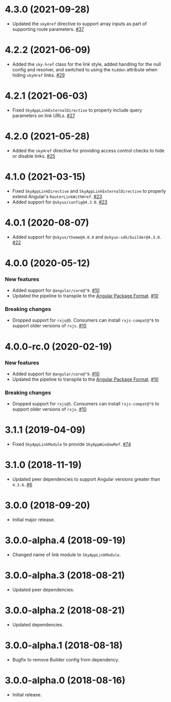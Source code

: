 # 4.3.0 (2021-09-28)

- Updated the `skyHref` directive to support array inputs as part of supporting route parameters. [#37](https://github.com/blackbaud/skyux-router/pull/37)

# 4.2.2 (2021-06-09)

- Added the `sky-href` class for the link style, added handling for the null config and resolver, and switched to using the `hidden` attribute when hiding `skyHref` links. [#29](https://github.com/blackbaud/skyux-router/pull/29)

# 4.2.1 (2021-06-03)

- Fixed `SkyAppLinkExternalDirective` to properly include query parameters on link URLs. [#27](https://github.com/blackbaud/skyux-router/pull/27)

# 4.2.0 (2021-05-28)

- Added the `skyHref` directive for providing access control checks to hide or disable links. [#25](https://github.com/blackbaud/skyux-router/pull/25)

# 4.1.0 (2021-03-15)

- Fixed `SkyAppLinkDirective` and `SkyAppLinkExternalDirective` to properly extend Angular's `RouterLinkWithHref`. [#23](https://github.com/blackbaud/skyux-router/pull/23)
- Added support for `@skyux/config@4.3.0`. [#23](https://github.com/blackbaud/skyux-router/pull/23)

# 4.0.1 (2020-08-07)

- Added support for `@skyux/theme@4.8.0` and `@skyux-sdk/builder@4.3.0`. [#22](https://github.com/blackbaud/skyux-router/pull/22)

# 4.0.0 (2020-05-12)

### New features

- Added support for `@angular/core@^9`. [#10](https://github.com/blackbaud/skyux-router/pull/10)
- Updated the pipeline to transpile to the [Angular Package Format](https://docs.google.com/document/d/1CZC2rcpxffTDfRDs6p1cfbmKNLA6x5O-NtkJglDaBVs/preview). [#10](https://github.com/blackbaud/skyux-router/pull/10)

### Breaking changes

- Dropped support for `rxjs@5`. Consumers can install `rxjs-compat@^6` to support older versions of `rxjs`. [#10](https://github.com/blackbaud/skyux-router/pull/10)

# 4.0.0-rc.0 (2020-02-19)

### New features

- Added support for `@angular/core@^9`. [#10](https://github.com/blackbaud/skyux-router/pull/10)
- Updated the pipeline to transpile to the [Angular Package Format](https://docs.google.com/document/d/1CZC2rcpxffTDfRDs6p1cfbmKNLA6x5O-NtkJglDaBVs/preview). [#10](https://github.com/blackbaud/skyux-router/pull/10)

### Breaking changes

- Dropped support for `rxjs@5`. Consumers can install `rxjs-compat@^6` to support older versions of `rxjs`. [#10](https://github.com/blackbaud/skyux-router/pull/10)

# 3.1.1 (2019-04-09)

- Fixed `SkyAppLinkModule` to provide `SkyAppWindowRef`. [#74](https://github.com/blackbaud/skyux-router/pull/8)

# 3.1.0 (2018-11-19)

- Updated peer dependencies to support Angular versions greater than `4.3.6`. [#6](https://github.com/blackbaud/skyux-router/pull/6)

# 3.0.0 (2018-09-20)

- Initial major release.

# 3.0.0-alpha.4 (2018-09-19)

- Changed name of link module to `SkyAppLinkModule`.

# 3.0.0-alpha.3 (2018-08-21)

- Updated peer dependencies.

# 3.0.0-alpha.2 (2018-08-21)

- Updated dependencies.

# 3.0.0-alpha.1 (2018-08-18)

- Bugfix to remove Builder config from dependency.

# 3.0.0-alpha.0 (2018-08-16)

- Initial release.

